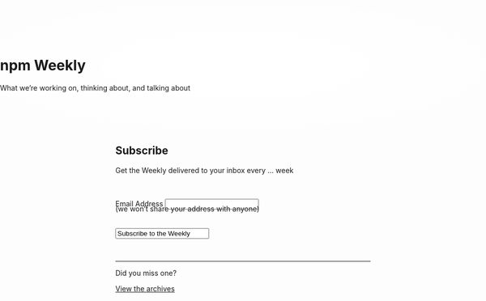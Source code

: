 <link rel="stylesheet" media="all" href="/static/css/components.css?last-changed=b4d198e9e93791d5f28db759068fac84">

<div class="bg-accent-6" style="width: 100vw; position: relative; left: 50%; right: 50%; margin-left: -50vw; margin-right: -50vw;">
    <div class="pane" id="features-unleash-awesomeness-pane" style="background-image: radial-gradient(ellipse farthest-corner at 48.2% 47.9%, rgba(255, 255, 255, 0.9) 0%, rgba(255, 255, 255, 0.7) 49.36%, rgba(255, 255, 255, 0) 84.65%)">
        <div class="row" style="padding-top: 60px; padding-bottom: 60px;">
            <h1 class="col-xs-0 col-xs-offset-0 txt-c em-low title">npm Weekly</h1>
            <p class="h4 txt-c em-default mbxl">What we’re working on, thinking about, and talking about</p>
            <div class="col-sm-16 col-sm-offset-4"></div>
        </div>
    </div>
</div>

<div class="pane" id="subscribe-weekly">
    <div class="col-xs-22 col-xs-offset-0 col-sm-22 col-sm-offset-0">
            <h2 class="h3 em-low">Subscribe</h2>
            <p class="h5 em-low" style="margin-bottom: 48px;">Get the Weekly delivered to your inbox every … week</p>
            <form action="//npmjs.us9.list-manage.com/subscribe/post?u=077dfd41302a71310cef619e5&amp;id=e17fe5d778" method="post" id="mc-embedded-subscribe-form" name="mc-embedded-subscribe-form" class="validate" target="_blank" novalidate="">
                <label for="mce-EMAIL">Email Address</label>
                <input type="email" value="" name="EMAIL" class="required email" id="mce-EMAIL" required="required" autocorrect="off" autocapitalize="off">
                <p class="action-secondary" style="margin-top: -10px; margin-bottom: 30px;">(we won’t share your address with anyone)</p>
                <div id="mce-responses" class="clear">
                    <div class="response" id="mce-error-response" style="display:none">
                    </div>
                    <div class="response" id="mce-success-response" style="display:none">
                    </div>
                </div><!-- real people should not fill this in and expect good things - do not remove this or risk form bot signups-->
                <div style="position: absolute; left: -5000px;">
                    <input type="text" name="b_077dfd41302a71310cef619e5_e17fe5d778" tabindex="-1" value="">
                </div>
                <div class="clear">
                    <input value="Subscribe to the Weekly" name="subscribe" id="mc-embedded-subscribe" class="btn btn-primary" style="margin-bottom: 30px;">
                </div>
            </form>
            <script type="text/javascript" src="//s3.amazonaws.com/downloads.mailchimp.com/js/mc-validate.js"></script>
            </div>
        </div>
        <hr class="h4 em-low txt-c">
        <div class="col-xs-22 col-xs-offset-0 col-sm-22 col-sm-offset-0">
            <p class="h4 em-default ptxl mbsm txt-c">Did you miss one?</p>
            <p class="txt-c">
                <a href="/enterprise" class="link-text link-alt-2 h4 em-default" rel="npm:enterprise-landing" data-event-name="features-pricing-learn-npme">View the archives</a>
            </p>
        </div>
    </div>
</div>